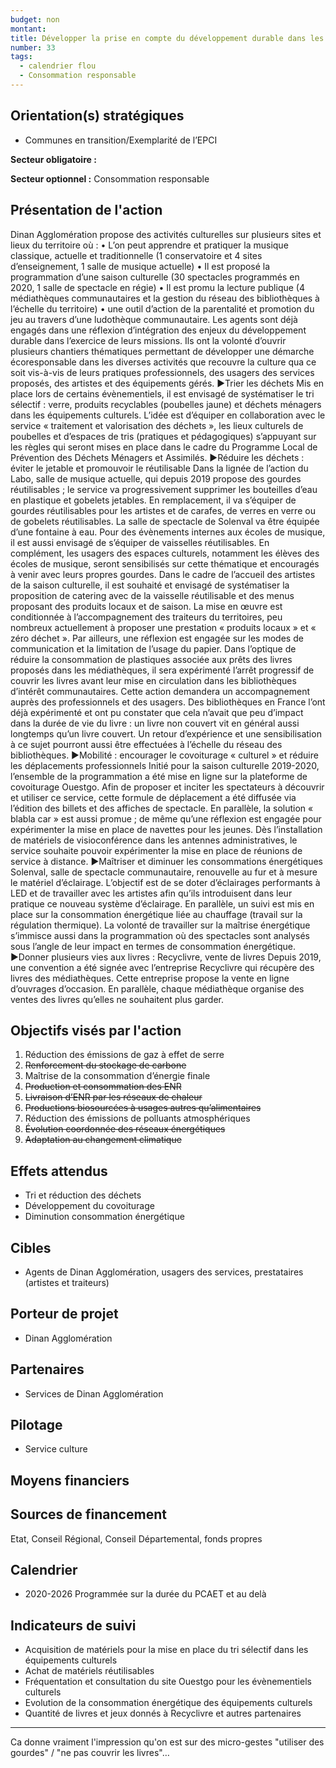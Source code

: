 ```yaml
---
budget: non
montant:
title: Développer la prise en compte du développement durable dans les équipements et évènementiels culturels
number: 33
tags:
  - calendrier flou
  - Consommation responsable
---
```


## Orientation(s) stratégiques

- Communes en transition/Exemplarité de l’EPCI

**Secteur obligatoire :**

**Secteur optionnel :** Consommation responsable

## Présentation de l'action

Dinan Agglomération propose des activités culturelles sur plusieurs sites et lieux du territoire où :
• L’on peut apprendre et pratiquer la musique classique, actuelle et traditionnelle (1 conservatoire et 4 sites d’enseignement, 1 salle de musique actuelle)
• Il est proposé la programmation d’une saison culturelle (30 spectacles programmés en 2020, 1 salle de spectacle en régie)
• Il est promu la lecture publique (4 médiathèques communautaires et la gestion du réseau des bibliothèques à l’échelle du territoire)
• une outil d’action de la parentalité et promotion du jeu au travers d’une ludothèque communautaire.
Les agents sont déjà engagés dans une réflexion d’intégration des enjeux du développement durable dans l’exercice de leurs missions. Ils ont la volonté d’ouvrir plusieurs chantiers thématiques permettant de développer une démarche écoresponsable dans les diverses activités que recouvre la culture qua ce soit vis-à-vis de leurs pratiques professionnels, des usagers des services proposés, des artistes et des équipements gérés.
►Trier les déchets
Mis en place lors de certains évènementiels, il est envisagé de systématiser le tri sélectif : verre, produits recyclables (poubelles jaune) et déchets ménagers dans les équipements culturels. L’idée est d’équiper en collaboration avec le service « traitement et valorisation des déchets », les lieux culturels de poubelles et d’espaces de tris (pratiques et pédagogiques) s’appuyant sur les règles qui seront mises en place dans le cadre du Programme Local de Prévention des Déchets Ménagers et Assimilés.
►Réduire les déchets : éviter le jetable et promouvoir le réutilisable
Dans la lignée de l’action du Labo, salle de musique actuelle, qui depuis 2019 propose des gourdes réutilisables ; le service va progressivement supprimer les bouteilles d’eau en plastique et gobelets jetables. En remplacement, il va s’équiper de gourdes réutilisables pour les artistes et de carafes, de verres en verre ou de gobelets réutilisables. La salle de spectacle de Solenval va être équipée d’une fontaine à eau. Pour des évènements internes aux écoles de musique, il est aussi envisagé de s’équiper de vaisselles réutilisables. En complément, les usagers des espaces culturels, notamment les élèves des écoles de musique, seront sensibilisés sur cette thématique et encouragés à venir avec leurs propres gourdes.
Dans le cadre de l’accueil des artistes de la saison culturelle, il est souhaité et envisagé de systématiser la proposition de catering avec de la vaisselle réutilisable et des menus proposant des produits locaux et de saison. La mise en œuvre est conditionnée à l’accompagnement des traiteurs du territoires, peu nombreux actuellement à proposer une prestation « produits locaux » et « zéro déchet ». Par ailleurs, une réflexion est engagée sur les modes de communication et la limitation de l’usage du papier.
Dans l’optique de réduire la consommation de plastiques associée aux prêts des livres proposés dans les médiathèques, il sera expérimenté l’arrêt progressif de couvrir les livres avant leur mise en circulation dans les bibliothèques d’intérêt communautaires. Cette action demandera un accompagnement auprès des professionnels et des usagers. Des bibliothèques en France l’ont déjà expérimenté et ont pu constater que cela n’avait que peu d’impact dans la durée de vie du livre : un livre non couvert vit en général aussi longtemps qu’un livre couvert. Un retour d’expérience et une sensibilisation à ce sujet pourront aussi être effectuées à l’échelle du réseau des bibliothèques.
►Mobilité : encourager le covoiturage « culturel » et réduire les déplacements professionnels
Initié pour la saison culturelle 2019-2020, l’ensemble de la programmation a été mise en ligne sur la plateforme de covoiturage Ouestgo. Afin de proposer et inciter les spectateurs à découvrir et utiliser ce service, cette formule de déplacement a été diffusée via l’édition des billets et des affiches de spectacle. En parallèle, la solution « blabla car » est aussi promue ; de même qu’une réflexion est engagée pour expérimenter la mise en place de navettes pour les jeunes.
Dès l’installation de matériels de visioconférence dans les antennes administratives, le service souhaite pouvoir expérimenter la mise en place de réunions de service à distance.
►Maîtriser et diminuer les consommations énergétiques
Solenval, salle de spectacle communautaire, renouvelle au fur et à mesure le matériel d’éclairage. L’objectif est de se doter d’éclairages performants à LED et de travailler avec les artistes afin qu’ils introduisent dans leur pratique ce nouveau système d’éclairage. En parallèle, un suivi est mis en place sur la consommation énergétique liée au chauffage (travail sur la régulation thermique). La volonté de travailler sur la maîtrise énergétique s’immisce aussi dans la programmation où des spectacles sont analysés sous l’angle de leur impact en termes de consommation énergétique.
►Donner plusieurs vies aux livres : Recyclivre, vente de livres
Depuis 2019, une convention a été signée avec l’entreprise Recyclivre qui récupère des livres des médiathèques. Cette entreprise propose la vente en ligne d’ouvrages d’occasion. En parallèle, chaque médiathèque organise des ventes des livres qu’elles ne souhaitent plus garder.

## Objectifs visés par l'action

1. Réduction des émissions de gaz à effet de serre
2. ~~Renforcement du stockage de carbone~~
3. Maîtrise de la consommation d’énergie finale
4. ~~Production et consommation des ENR~~
5. ~~Livraison d’ENR par les réseaux de chaleur~~
6. ~~Productions biosourcées à usages autres qu’alimentaires~~
7. Réduction des émissions de polluants atmosphériques
8. ~~Évolution coordonnée des réseaux énergétiques~~
9. ~~Adaptation au changement climatique~~

## Effets attendus

- Tri et réduction des déchets
- Développement du covoiturage
- Diminution consommation énergétique

## Cibles

- Agents de Dinan Agglomération, usagers des services, prestataires (artistes et traiteurs)

## Porteur de projet

- Dinan Agglomération

## Partenaires

- Services de Dinan Agglomération

## Pilotage

- Service culture

## Moyens financiers



## Sources de financement

Etat, Conseil Régional, Conseil Départemental, fonds propres

## Calendrier

- 2020-2026 Programmée sur la durée du PCAET et au delà

## Indicateurs de suivi

- Acquisition de matériels pour la mise en place du tri sélectif dans les équipements culturels
- Achat de matériels réutilisables
- Fréquentation et consultation du site Ouestgo pour les évènementiels culturels
- Evolution de la consommation énergétique des équipements culturels
- Quantité de livres et jeux donnés à Recyclivre et autres partenaires

---
Ca donne vraiment l'impression qu'on est sur des micro-gestes "utiliser des gourdes" / "ne pas couvrir les livres"…
